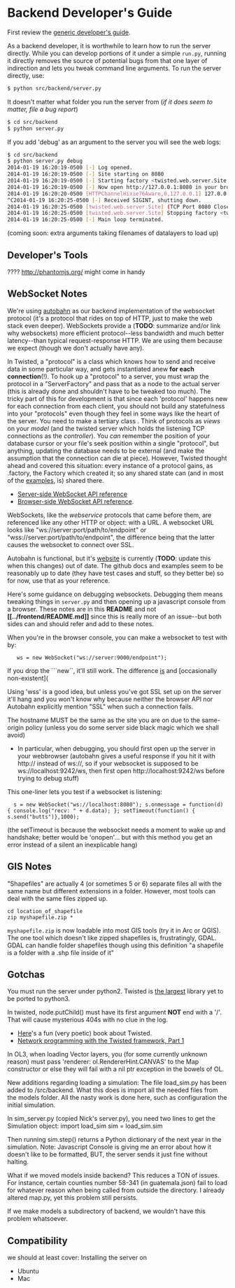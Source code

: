 # Backend Developer's Guide

First review the [generic developer's guide](../README.md).

As a backend developer, it is worthwhile to learn how to run the server directly.
While you can develop portions of it under a simple ```run.py```,
running it directly removes the source of potential bugs from that one layer of indirection
 and lets you tweak command line arguments. To run the server directly, use:
```bash
$ python src/backend/server.py
```

It doesn't matter what folder you run the server from (_if it does seem to matter, file a bug report_)
```bash
$ cd src/backend
$ python server.py
```

If you add 'debug' as an argument to the server you will see the web logs:
```bash
$ cd src/backend
$ python server.py debug
2014-01-19 16:20:19-0500 [-] Log opened.
2014-01-19 16:20:19-0500 [-] Site starting on 8080
2014-01-19 16:20:19-0500 [-] Starting factory <twisted.web.server.Site instance at 0x2e4e680>
2014-01-19 16:20:19-0500 [-] Now open http://127.0.0.1:8080 in your browser
2014-01-19 16:20:20-0500 [HTTPChannelHixie76Aware,0,127.0.0.1] 127.0.0.1 - - [19/Jan/2014:21:20:20 +0000] "GET /assets/ HTTP/1.1" 404 145 "-" "Mozilla/5.0 (X11; Linux x86_64; rv:26.0) Gecko/20100101 Firefox/26.0"
^C2014-01-19 16:20:25-0500 [-] Received SIGINT, shutting down.
2014-01-19 16:20:25-0500 [twisted.web.server.Site] (TCP Port 8080 Closed)
2014-01-19 16:20:25-0500 [twisted.web.server.Site] Stopping factory <twisted.web.server.Site instance at 0x2e4e680>
2014-01-19 16:20:25-0500 [-] Main loop terminated.
```

 (coming soon: extra arguments taking filenames of datalayers to load up)

## Developer's Tools

????
http://phantomjs.org/ might come in handy

## WebSocket Notes

We're using [autobahn](https://github.com/tavendo/AutobahnPython) as our backend implementation of the websocket protocol (it's a protocol that rides on top of HTTP, just to make the web stack even deeper).
WebSockets provide a (**TODO**: summarize and/or link why websockets) more efficient protocol--less bandwidth and much better latency--than typical request-response HTTP. We are using them because we expect (though we don't actually have any).

In Twisted, a "protocol" is a class which knows how to send and receive data in some particular way,
 and gets instantiated anew **for each connection**(!).
 To hook up a "protocol" to a server, you must wrap the protocol in a "ServerFactory" and pass that as a node to the actual server (this is already done and shouldn't have to be tweaked too much).
The tricky part of this for development is that since each 'protocol' happens new for each connection from each client,
you should not build any statefulness into your "protocols" even though they feel in some ways like the heart of the server. You need to make a tertiary class . Think of protocols as _views_ on your _model_ (and the twisted server which holds the listening TCP connections as the _controller_).
 You _can_ remember the position of your database cursor or your file's seek position within a single "protocol", but anything, updating the database needs to be external (and make the assumption that the connection can die at piece).
However, Twisted thought ahead and covered this situation: every instance of a protocol gains, as .factory, the Factory which created it; so any shared state can (and in most of the [examples](http://twistedmatrix.com/documents/current/core/examples/), is) shared there.

* [Server-side WebSocket API reference](https://github.com/tavendo/AutobahnPython/tree/master/doc)
* [Browser-side WebSocket API reference](https://developer.mozilla.org/en-US/docs/Web/API/WebSocket).

WebSockets, like the _webservice_ protocols that came before them, are referenced like any other HTTP or object: with a URL.
A websocket URL looks like "ws://server:port/path/to/endpoint" or "wss://server:port/path/to/endpoint", the difference being that the latter causes the websocket to connect over SSL.

Autobahn is functional, but it's [website](http://autobahn.ws/python/tutorials/echo/) is currently (**TODO**: update this when this changes) out of date. The github docs and examples seem to be reasonably up to date (they have test cases and stuff, so they better be) so for now, use that as your reference.

Here's some guidance on debugging websockets. Debugging them means tweaking things in ```server.py``` and then opening up
a javascript console from a browser. These notes are in this **README** and not **[[../frontend/README.md]]** since this is really more of an issue--but both sides can and should refer and add to these notes.

When you're in the browser console, you can make a websocket to test with by:
```
   ws = new WebSocket("ws://server:9000/endpoint");
```
   If you drop the ```new``, it'll still work. The difference [is](http://trephine.org/t/index.php?title=Understanding_the_JavaScript_new_keyword) and [occasionally non-existent](

Using 'wss' is a good idea, but unless you've got SSL set up on the server it'll hang and you won't know why because neither the browser API nor Autobahn explicitly mention "SSL" when such a connection fails.

The hostname MUST be the same as the site you are on due to the same-origin policy (unless you do some server side black magic which we shall avoid)
 * In particular, when debugging, you should first open up the server in your webbrowser (autobahn gives a useful response if you hit it with http:// instead of ws://, so if your websocket is supposed to be ws://localhost:9242/ws, then first open http://localhost:9242/ws before trying to debug stuff)

This one-liner lets you test if a websocket is listening:
```
  s = new WebSocket("ws://localhost:8080"); s.onmessage = function(d) { console.log("recv: " + d.data); }; setTimeout(function() { s.send("butts")},1000);
```
  (the setTimeout is because the websocket needs a moment to wake up and handshake; better would be 'onopen'... but with this method you get an error instead of a silent an inexplicable hang)

## GIS Notes

"Shapefiles" are actually 4 (or sometimes 5 or 6) separate files all with the same name but different extensions in a folder. However, most tools can deal with the same files zipped up.
```
cd location_of_shapefile
zip myshapefile.zip *
````

```myshapefile.zip``` is now loadable into most GIS tools (try it in Arc or QGIS). The one tool which doesn't like zipped shapefiles is, frustratingly, GDAL. GDAL can handle folder shapefiles though using this definition "a shapefile is a folder with a .shp file inside of it"

## Gotchas




You must run the server under python2. Twisted is [the largest](https://wiki.python.org/moin/Python2orPython3) library yet to be ported to python3.

In twisted, node.putChild() must have its first argument **NOT** end with a '/'. That will cause mysterious 404s with no clue in the log.

* [Here](http://krondo.com/?p=1209)'s a fun (very poetic) book about Twisted.
* [Network programming with the Twisted framework, Part 1](http://www.ibm.com/developerworks/linux/library/l-twist1/index.html)

In OL3, when loading Vector layers, you (for some currently unknown reason) must pass 'renderer: ol.RendererHint.CANVAS' to the Map constructor or else they will fail with a nil ptr exception in the bowels of OL.

New additions regarding loading a simulation:
The file load_sim.py has been added to /src/backend. What this does is import all the needed files from the models folder. All the nasty
work is done here, such as configuration the initial simulation.

In sim_server.py (copied Nick's server.py), you need two lines to get the Simulation object:
import load_sim
sim = load_sim.sim

Then running sim.step() returns a Python dictionary of the next year in the simulation.
Note: Javascript Console is giving me an error about how it doesn't like to be formatted, BUT, the server sends 
it just fine without halting.

What if we moved models inside backend? This reduces a TON of issues. For instance, certain counties number 58-341 (in guatemala.json) 
fail to load for whatever reason when being called from outside the directory. I already altered map.py, yet this problem still persists.

If we make models a subdirectory of backend, we wouldn't have this problem whatsoever. 


## Compatibility

we should at least cover:
Installing the server on
* Ubuntu
* Mac
